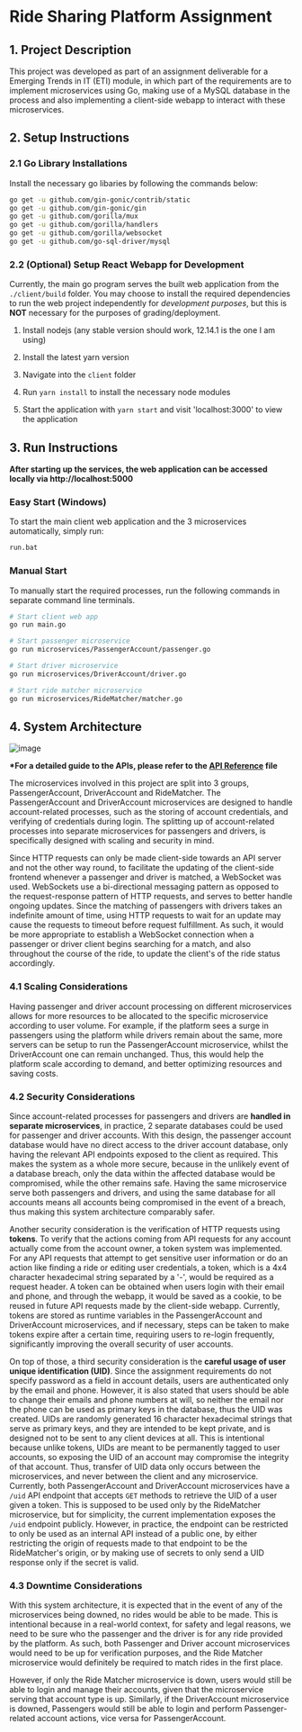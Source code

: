 # Ride Sharing Platform Assignment

## 1. Project Description

This project was developed as part of an assignment deliverable for a Emerging Trends in IT (ETI) module, in which part of the requirements are to implement microservices using Go, making use of a MySQL database in the process and also implementing a client-side webapp to interact with these microservices.

## 2. Setup Instructions

### 2.1 Go Library Installations

Install the necessary go libaries by following the commands below:

```sh
go get -u github.com/gin-gonic/contrib/static
go get -u github.com/gin-gonic/gin
go get -u github.com/gorilla/mux
go get -u github.com/gorilla/handlers
go get -u github.com/gorilla/websocket
go get -u github.com/go-sql-driver/mysql
```

### 2.2 (Optional) Setup React Webapp for Development

Currently, the main go program serves the built web application from the `./client/build` folder. You may choose to install the required dependencies to run the web project independently for _development purposes_, but this is **NOT** necessary for the purposes of grading/deployment.

1. Install nodejs (any stable version should work, 12.14.1 is the one I am using)

2. Install the latest yarn version

3. Navigate into the `client` folder

4. Run `yarn install` to install the necessary node modules

5. Start the application with `yarn start` and visit 'localhost:3000' to view the application

## 3. Run Instructions

**After starting up the services, the web application can be accessed locally via http://localhost:5000**

### Easy Start (Windows)

To start the main client web application and the 3 microservices automatically, simply run:

```sh
run.bat
```

### Manual Start

To manually start the required processes, run the following commands in separate command line terminals.

```sh
# Start client web app
go run main.go

# Start passenger microservice
go run microservices/PassengerAccount/passenger.go

# Start driver microservice
go run microservices/DriverAccount/driver.go

# Start ride matcher microservice
go run microservices/RideMatcher/matcher.go
```

## 4. System Architecture

![image](https://user-images.githubusercontent.com/33172738/144379107-3f29a757-998d-4670-9b45-ad960bbc4729.png)

**\*For a detailed guide to the APIs, please refer to the [API Reference](./API_Reference.md) file**

The microservices involved in this project are split into 3 groups, PassengerAccount, DriverAccount and RideMatcher. The PassengerAccount and DriverAccount microservices are designed to handle account-related processes, such as the storing of account credentials, and verifying of credentials during login. The splitting up of account-related processes into separate microservices for passengers and drivers, is specifically designed with scaling and security in mind.

Since HTTP requests can only be made client-side towards an API server and not the other way round, to facilitate the updating of the client-side frontend whenever a passenger and driver is matched, a WebSocket was used. WebSockets use a bi-directional messaging pattern as opposed to the request-response pattern of HTTP requests, and serves to better handle ongoing updates. Since the matching of passengers with drivers takes an indefinite amount of time, using HTTP requests to wait for an update may cause the requests to timeout before request fulfillment. As such, it would be more appropriate to establish a WebSocket connection when a passenger or driver client begins searching for a match, and also throughout the course of the ride, to update the client's of the ride status accordingly.

### 4.1 Scaling Considerations

Having passenger and driver account processing on different microservices allows for more resources to be allocated to the specific microservice according to user volume. For example, if the platform sees a surge in passengers using the platform while drivers remain about the same, more servers can be setup to run the PassengerAccount microservice, whilst the DriverAccount one can remain unchanged. Thus, this would help the platform scale according to demand, and better optimizing resources and saving costs.

### 4.2 Security Considerations

Since account-related processes for passengers and drivers are **handled in separate microservices**, in practice, 2 separate databases could be used for passenger and driver accounts. With this design, the passenger account database would have no direct access to the driver account database, only having the relevant API endpoints exposed to the client as required. This makes the system as a whole more secure, because in the unlikely event of a database breach, only the data within the affected database would be compromised, while the other remains safe. Having the same microservice serve both passengers and drivers, and using the same database for all accounts means all accounts being compromised in the event of a breach, thus making this system architecture comparably safer.

Another security consideration is the verification of HTTP requests using **tokens**. To verify that the actions coming from API requests for any account actually come from the account owner, a token system was implemented. For any API requests that attempt to get sensitive user information or do an action like finding a ride or editing user credentials, a token, which is a 4x4 character hexadecimal string separated by a '-', would be required as a request header. A token can be obtained when users login with their email and phone, and through the webapp, it would be saved as a cookie, to be reused in future API requests made by the client-side webapp. Currently, tokens are stored as runtime variables in the PassengerAccount and DriverAccount microservices, and if necessary, steps can be taken to make tokens expire after a certain time, requiring users to re-login frequently, significantly improving the overall security of user accounts.

On top of those, a third security consideration is the **careful usage of user unique identification (UID)**. Since the assignment requirements do not specify password as a field in account details, users are authenticated only by the email and phone. However, it is also stated that users should be able to change their emails and phone numbers at will, so neither the email nor the phone can be used as primary keys in the database, thus the UID was created. UIDs are randomly generated 16 character hexadecimal strings that serve as primary keys, and they are intended to be kept private, and is designed not to be sent to any client devices at all. This is intentional because unlike tokens, UIDs are meant to be permanently tagged to user accounts, so exposing the UID of an account may compromise the integrity of that account. Thus, transfer of UID data only occurs between the microservices, and never between the client and any microservice. Currently, both PassengerAccount and DriverAccount microservices have a `/uid` API endpoint that accepts `GET` methods to retrieve the UID of a user given a token. This is supposed to be used only by the RideMatcher microservice, but for simplicity, the current implementation exposes the `/uid` endpoint publicly. However, in practice, the endpoint can be restricted to only be used as an internal API instead of a public one, by either restricting the origin of requests made to that endpoint to be the RideMatcher's origin, or by making use of secrets to only send a UID response only if the secret is valid.

### 4.3 Downtime Considerations

With this system architecture, it is expected that in the event of any of the microservices being downed, no rides would be able to be made. This is intentional because in a real-world context, for safety and legal reasons, we need to be sure who the passenger and the driver is for any ride provided by the platform. As such, both Passenger and Driver account microservices would need to be up for verification purposes, and the Ride Matcher microservice would definitely be required to match rides in the first place.

However, if only the Ride Matcher microservice is down, users would still be able to login and manage their accounts, given that the microservice serving that account type is up. Similarly, if the DriverAccount microservice is downed, Passengers would still be able to login and perform Passenger-related account actions, vice versa for PassengerAccount.
